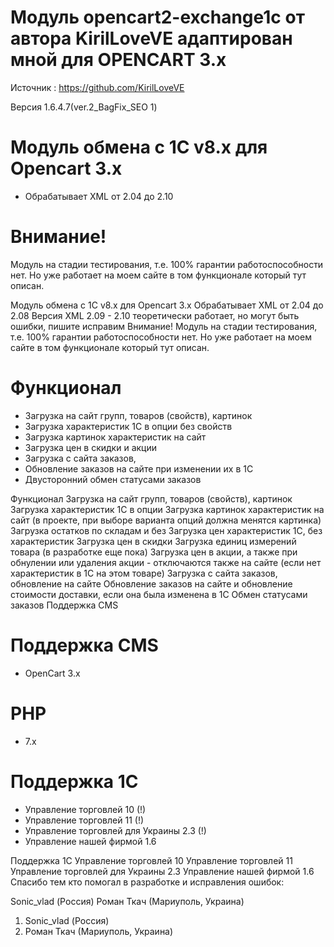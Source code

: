 
   #  Модуль opencart2-exchange1c от автора KirilLoveVE адаптирован мной для OPENCART 3.x
   
   Источник :  https://github.com/KirilLoveVE 
   

Версия 1.6.4.7(ver.2_BagFix_SEO 1)
# Модуль обмена с 1С v8.x для Opencart 3.x
* Обрабатывает XML от 2.04 до 2.10

# Внимание!
Модуль на стадии тестирования, т.е. 100% гарантии работоспособности нет.
Но уже работает на моем сайте в том функционале который тут описан.

Модуль обмена с 1С v8.x для Opencart 3.x
Обрабатывает XML от 2.04 до 2.08
Версия XML 2.09 - 2.10 теоретически работает, но могут быть ошибки, пишите исправим
Внимание!
Модуль на стадии тестирования, т.е. 100% гарантии работоспособности нет. Но уже работает на моем сайте в том функционале который тут описан.
# Функционал
* Загрузка на сайт групп, товаров (свойств), картинок
* Загрузка характеристик 1С в опции без свойств
* Загрузка картинок характеристик на сайт
* Загрузка цен в скидки и акции
* Загрузка с сайта заказов, 
* Обновление заказов на сайте при изменении их в 1С
* Двусторонний обмен статусами заказов

Функционал
Загрузка на сайт групп, товаров (свойств), картинок
Загрузка характеристик 1С в опции
Загрузка картинок характеристик на сайт (в проекте, при выборе варианта опций должна менятся картинка)
Загрузка остатков по складам и без
Загрузка цен характеристик 1С, без характеристик
Загрузка цен в скидки
Загрузка единиц измерений товара (в разработке еще пока)
Загрузка цен в акции, а также при обнулении или удаления акции - отключаются также на сайте (если нет характеристик в 1С на этом товаре)
Загрузка с сайта заказов, обновление на сайте
Обновление заказов на сайте и обновление стоимости доставки, если она была изменена в 1С
Обмен статусами заказов
Поддержка CMS
# Поддержка CMS
* OpenCart 3.х

# PHP
* 7.х

# Поддержка 1С
* Управление торговлей 10 (!)
* Управление торговлей 11 (!)
* Управление торговлей для Украины 2.3 (!)
* Управление нашей фирмой 1.6


Поддержка 1С
Управление торговлей 10
Управление торговлей 11
Управление торговлей для Украины 2.3
Управление нашей фирмой 1.6
Спасибо тем кто помогал в разработке и исправления ошибок:

Sonic_vlad (Россия)
Роман Ткач (Мариуполь, Украина)
1. Sonic_vlad (Россия)
2. Роман Ткач (Мариуполь, Украина)
